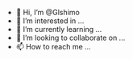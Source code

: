 - 👋 Hi, I’m @Glshimo
- 👀 I’m interested in ...
- 🌱 I’m currently learning ...
- 💞️ I’m looking to collaborate on ...
- 📫 How to reach me ...

<!---
Glshimo/Glshimo is a ✨ special ✨ repository because its `README.md` (this file) appears on your GitHub profile.
You can click the Preview link to take a look at your changes.
--->
